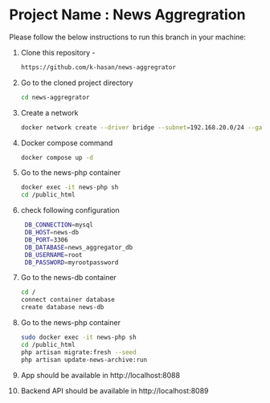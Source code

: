 # Project Name : News Aggregration






<!-- HOW TO RUN -->


Please follow the below instructions to run this branch in your machine:


1. Clone this repository -
   ```sh
   https://github.com/k-hasan/news-aggregrator
   ```
2. Go to the cloned project directory
   ```sh
   cd news-aggregrator
   ```
3. Create a network 
   ```sh
   docker network create --driver bridge --subnet=192.168.20.0/24 --gateway=192.168.20.1 newsnet
   ```


      
4. Docker compose command
   ```sh
   docker compose up -d
   ```

5. Go to the news-php container
   ```sh
   docker exec -it news-php sh
   cd /public_html   
   ```

6. check following configuration
   ```sh
    DB_CONNECTION=mysql
    DB_HOST=news-db
    DB_PORT=3306
    DB_DATABASE=news_aggregator_db
    DB_USERNAME=root
    DB_PASSWORD=myrootpassword    
   ```
7. Go to the news-db container
   ```sh
   cd /
   connect container database
   create database news-db   
   ```
8. Go to the news-php container
   ```sh
   sudo docker exec -it news-php sh
   cd /public_html   
   php artisan migrate:fresh --seed
   php artisan update-news-archive:run
   ```

9. App should be available in http://localhost:8088

10. Backend API should be available in http://localhost:8089







